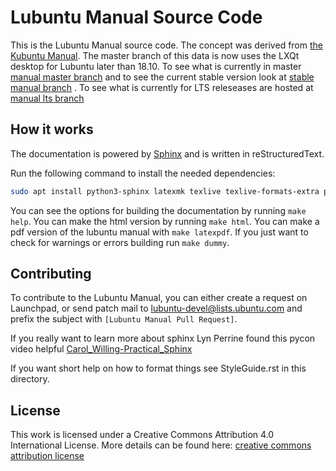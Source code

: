 # Lubuntu Manual Source Code

This is the Lubuntu Manual source code. The concept was derived from [the Kubuntu Manual](https://github.com/ahoneybun/kubuntu-manual). The master branch of this data is now uses the LXQt desktop for Lubuntu later than 18.10. To see what is currently in master [manual master branch](https://manual.lubuntu.me/master/) and to see the current stable version look at [stable manual branch](https://manual.lubuntu.me/stable/) . To see what is currently for LTS releseases are hosted at [manual lts branch](https://manual.lubuntu.me/lts/)

## How it works

The documentation is powered by [Sphinx](http://www.sphinx-doc.org/en/stable/) and is written in reStructuredText.

Run the following command to install the needed dependencies:

```bash
sudo apt install python3-sphinx latexmk texlive texlive-formats-extra python3-sphinx-rtd-theme python3-sphinx-bootstrap-theme
```

You can see the options for building the documentation by running `make help`. You can make the html version by running `make html`. You can make a pdf version of the lubuntu manual with `make latexpdf`. If you just want to check for warnings or errors building run `make dummy`.

## Contributing

To contribute to the Lubuntu Manual, you can either create a request on Launchpad, or send patch mail to [lubuntu-devel@lists.ubuntu.com](mailto:lubuntu-devel@lists.ubuntu.com) and prefix the subject with `[Lubuntu Manual Pull Request]`.

If you really want to learn more about sphinx Lyn Perrine found this pycon video helpful [Carol_Willing-Practical_Sphinx](https://www.youtube.com/watch?v=0ROZRNZkPS8)

If you want short help on how to format things see StyleGuide.rst in this directory.

## License

This work is licensed under a Creative Commons Attribution 4.0 International License. More details can be found here: [creative commons attribution license](http://creativecommons.org/licenses/by/4.0/)
